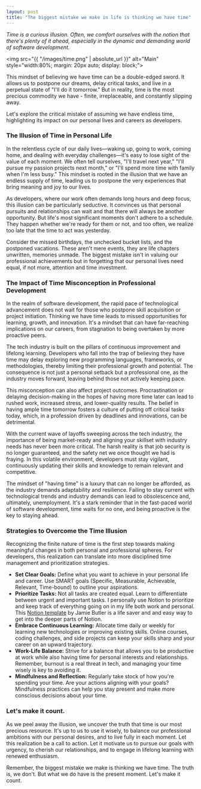 ```yaml
---
layout: post
title: "The biggest mistake we make in life is thinking we have time"
---
```

_Time is a curious illusion. Often, we comfort ourselves with the notion that there's plenty of it ahead, especially in the dynamic and demanding world of software development._

<img src="{{ "/images/time.png" | absolute_url }}" alt="Main" style="width:80%; margin: 20px auto; display: block;">

This mindset of believing we have time can be a double-edged sword. It allows us to postpone our dreams, delay critical tasks, and live in a perpetual state of "I'll do it tomorrow." But in reality, time is the most precious commodity we have - finite, irreplaceable, and constantly slipping away.

Let's explore the critical mistake of assuming we have endless time, highlighting its impact on our personal lives and careers as developers.

### The Illusion of Time in Personal Life 
In the relentless cycle of our daily lives—waking up, going to work, coming home, and dealing with everyday challenges—it's easy to lose sight of the value of each moment. We often tell ourselves, "I'll travel next year," "I'll pursue my passion projects next month," or "I'll spend more time with family when I'm less busy." This mindset is rooted in the illusion that we have an endless supply of time, leading us to postpone the very experiences that bring meaning and joy to our lives.

As developers, where our work often demands long hours and deep focus, this illusion can be particularly seductive. It convinces us that personal pursuits and relationships can wait and that there will always be another opportunity. But life's most significant moments don't adhere to a schedule. They happen whether we're ready for them or not, and too often, we realize too late that the time to act was yesterday.

Consider the missed birthdays, the unchecked bucket lists, and the postponed vacations. These aren't mere events, they are life chapters unwritten, memories unmade. The biggest mistake isn't in valuing our professional achievements but in forgetting that our personal lives need equal, if not more, attention and time investment.

### The Impact of Time Misconception in Professional Development
In the realm of software development, the rapid pace of technological advancement does not wait for those who postpone skill acquisition or project initiation. Thinking we have time leads to missed opportunities for learning, growth, and innovation. It's a mindset that can have far-reaching implications on our careers, from stagnation to being overtaken by more proactive peers.

The tech industry is built on the pillars of continuous improvement and lifelong learning. Developers who fall into the trap of believing they have time may delay exploring new programming languages, frameworks, or methodologies, thereby limiting their professional growth and potential. The consequence is not just a personal setback but a professional one, as the industry moves forward, leaving behind those not actively keeping pace.

This misconception can also affect project outcomes. Procrastination or delaying decision-making in the hopes of having more time later can lead to rushed work, increased stress, and lower-quality results. The belief in having ample time tomorrow fosters a culture of putting off critical tasks today, which, in a profession driven by deadlines and innovations, can be detrimental.

With the current wave of layoffs sweeping across the tech industry, the importance of being market-ready and aligning your skillset with industry needs has never been more critical. The harsh reality is that job security is no longer guaranteed, and the safety net we once thought we had is fraying. In this volatile environment, developers must stay vigilant, continuously updating their skills and knowledge to remain relevant and competitive. 

The mindset of "having time" is a luxury that can no longer be afforded, as the industry demands adaptability and resilience. Failing to stay current with technological trends and industry demands can lead to obsolescence and, ultimately, unemployment. It's a stark reminder that in the fast-paced world of software development, time waits for no one, and being proactive is the key to staying ahead.

### Strategies to Overcome the Time Illusion
Recognizing the finite nature of time is the first step towards making meaningful changes in both personal and professional spheres. For developers, this realization can translate into more disciplined time management and prioritization strategies.

* **Set Clear Goals:** Define what you want to achieve in your personal life and career. Use SMART goals (Specific, Measurable, Achievable, Relevant, Time-bound) to outline your aspirations.
* **Prioritize Tasks:** Not all tasks are created equal. Learn to differentiate between urgent and important tasks. I personally use Notion to prioritize and keep track of everything going on in my life both work and personal. 
This [Notion template](https://notionthings.com/2023/01/18/my-personal-notion-system-tour-sidekick/ "How I Use Notion to Manage Absolutely Everything") by Jamie Butler is a life saver and and easy way to get into the deeper parts of Notion.
* **Embrace Continuous Learning:** Allocate time daily or weekly for learning new technologies or improving existing skills. Online courses, coding challenges, and side projects can keep your skills sharp and your career on an upward trajectory.
* **Work-Life Balance:** Strive for a balance that allows you to be productive at work while also having time for personal interests and relationships. Remember, burnout is a real threat in tech, and managing your time wisely is key to avoiding it.
* **Mindfulness and Reflection:** Regularly take stock of how you're spending your time. Are your actions aligning with your goals? Mindfulness practices can help you stay present and make more conscious decisions about your time.

### Let's make it count.
As we peel away the illusion, we uncover the truth that time is our most precious resource. It's up to us to use it wisely, to balance our professional ambitions with our personal desires, and to live fully in each moment. Let this realization be a call to action. Let it motivate us to pursue our goals with urgency, to cherish our relationships, and to engage in lifelong learning with renewed enthusiasm.

Remember, the biggest mistake we make is thinking we have time. The truth is, we don't. But what we do have is the present moment. Let's make it count.
